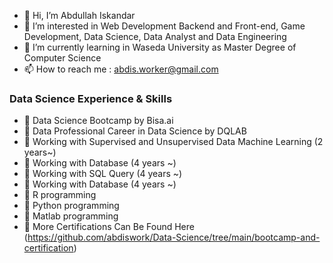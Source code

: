 - 👋 Hi, I’m Abdullah Iskandar
- 👀 I’m interested in Web Development Backend and Front-end, Game Development, Data Science, Data Analyst and Data Engineering
- 🌱 I’m currently learning in Waseda University as Master Degree of Computer Science
- 📫 How to reach me : abdis.worker@gmail.com


###  Data Science Experience & Skills
- 💼 Data Science Bootcamp by Bisa.ai
- 💼 Data Professional Career in Data Science by DQLAB
- 💼 Working with Supervised and Unsupervised Data Machine Learning (2 years~)
- 💼 Working with Database (4 years ~)
- 💼 Working with SQL Query (4 years ~)
- 💼 Working with Database (4 years ~)
- 📖 R programming
- 📖 Python programming
- 📖 Matlab programming
- 👀 More Certifications Can Be Found Here (https://github.com/abdiswork/Data-Science/tree/main/bootcamp-and-certification) 


<!--- Thank You --->
